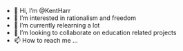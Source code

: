 - 👋 Hi, I’m @KentHarr
- 👀 I’m interested in rationalism and freedom
- 🌱 I’m currently relearning a lot
- 💞️ I’m looking to collaborate on education related projects
- 📫 How to reach me ...

<!---
KentHarr/KentHarr is a ✨ special ✨ repository because its `README.md` (this file) appears on your GitHub profile.
You can click the Preview link to take a look at your changes.
--->
